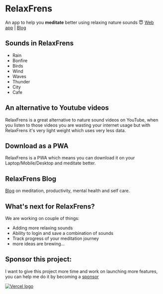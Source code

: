# RelaxFrens

An app to help you **meditate** better using relaxing nature sounds 😇
[Web app](https://www.relaxfrens.com) |  [Blog](https://relaxfrens.medium.com)

## Sounds in RelaxFrens

- Rain
- Bonfire
- Birds
- Wind
- Waves
- Thunder
- City
- Cafe

## An alternative to Youtube videos
RelaxFrens is a great alternative to nature sound videos on YouTube, when you listen to those videos you are wasting your internet usage but with RelaxFrens it's very light weight which uses very less data.

## Download as a PWA

RelaxFrens is a PWA which means you can download it on your Laptop/Mobile/Desktop and meditate better.

## RelaxFrens Blog
[Blog](https://relaxfrens.medium.com) on meditation, productivity, mental health and self care.

## What's next for RelaxFrens?

We are working on couple of things:

- Adding more relaxing sounds
- Ability to login and save a combination of sounds
- Track progress of your meditation journey
- more ideas are brewing...

## Sponsor this project:

I want to give this project more time and work on launching more features, you can help me do it by becoming a [sponsor](https://ko-fi.com/zubairself)

[![Vercel logo](https://www.datocms-assets.com/31049/1618983297-powered-by-vercel.svg)](https://vercel.com?utm_source=syedzubairahmed001&utm_campaign=oss)
